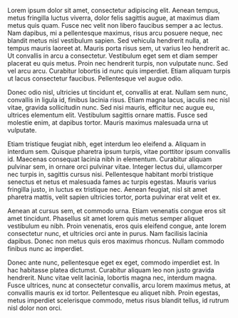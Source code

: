 Lorem ipsum dolor sit amet, consectetur adipiscing elit. Aenean tempus, metus fringilla luctus viverra, dolor felis sagittis augue, at maximus diam metus quis quam. Fusce nec velit non libero faucibus semper a ac lectus. Nam dapibus, mi a pellentesque maximus, risus arcu posuere neque, nec blandit metus nisl vestibulum sapien. Sed vehicula hendrerit nulla, at tempus mauris laoreet at. Mauris porta risus sem, ut varius leo hendrerit ac. Ut convallis in arcu a consectetur. Vestibulum eget sem et diam semper placerat eu quis metus. Proin nec hendrerit turpis, non vulputate nunc. Sed vel arcu arcu. Curabitur lobortis id nunc quis imperdiet. Etiam aliquam turpis ut lacus consectetur faucibus. Pellentesque vel augue odio.

Donec odio nisl, ultricies ut tincidunt et, convallis at erat. Nullam sem nunc, convallis in ligula id, finibus lacinia risus. Etiam magna lacus, iaculis nec nisl vitae, gravida sollicitudin nunc. Sed nisi mauris, efficitur nec augue eu, ultrices elementum elit. Vestibulum sagittis ornare mattis. Fusce sed molestie enim, at dapibus tortor. Mauris maximus malesuada urna ut vulputate.

Etiam tristique feugiat nibh, eget interdum leo eleifend a. Aliquam in interdum sem. Quisque pharetra ipsum turpis, vitae porttitor ipsum convallis id. Maecenas consequat lacinia nibh in elementum. Curabitur aliquam pulvinar sem, in ornare orci pulvinar vitae. Integer lectus dui, ullamcorper nec turpis in, sagittis cursus nisi. Pellentesque habitant morbi tristique senectus et netus et malesuada fames ac turpis egestas. Mauris varius fringilla justo, in luctus ex tristique nec. Aenean feugiat, nisl sit amet pharetra mattis, velit sapien ultricies tortor, porta pulvinar erat velit et ex.

Aenean at cursus sem, et commodo urna. Etiam venenatis congue eros sit amet tincidunt. Phasellus sit amet lorem quis metus semper aliquet vestibulum eu nibh. Proin venenatis, eros quis eleifend congue, ante lorem consectetur nunc, et ultricies orci ante in purus. Nam facilisis lacinia dapibus. Donec non metus quis eros maximus rhoncus. Nullam commodo finibus nunc ac imperdiet.

Donec ante nunc, pellentesque eget ex eget, commodo imperdiet est. In hac habitasse platea dictumst. Curabitur aliquam leo non justo gravida hendrerit. Nunc vitae velit lacinia, lobortis magna nec, interdum magna. Fusce ultrices, nunc at consectetur convallis, arcu lorem maximus metus, at convallis mauris ex id tortor. Pellentesque eu aliquet nibh. Proin egestas, metus imperdiet scelerisque commodo, metus risus blandit tellus, id rutrum nisl dolor non orci.
